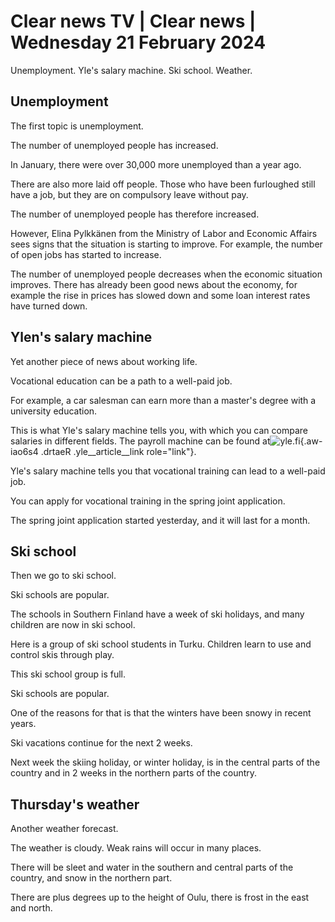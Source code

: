 # Clear news TV \| Clear news \| Wednesday 21 February 2024

Unemployment. Yle's salary machine. Ski school. Weather.

## Unemployment

The first topic is unemployment.

The number of unemployed people has increased.

In January, there were over 30,000 more unemployed than a year ago.

There are also more laid off people. Those who have been furloughed still have a job, but they are on compulsory leave without pay.

The number of unemployed people has therefore increased.

However, Elina Pylkkänen from the Ministry of Labor and Economic Affairs sees signs that the situation is starting to improve. For example, the number of open jobs has started to increase.

The number of unemployed people decreases when the economic situation improves. There has already been good news about the economy, for example the rise in prices has slowed down and some loan interest rates have turned down.

## Ylen's salary machine

Yet another piece of news about working life.

Vocational education can be a path to a well-paid job.

For example, a car salesman can earn more than a master's degree with a university education.

This is what Yle's salary machine tells you, with which you can compare salaries in different fields. The payroll machine can be found at![yle.fi](https://yle.fi/a/74-20053544){.aw-iao6s4 .drtaeR .yle__article__link role="link"}.

Yle's salary machine tells you that vocational training can lead to a well-paid job.

You can apply for vocational training in the spring joint application.

The spring joint application started yesterday, and it will last for a month.

## Ski school

Then we go to ski school.

Ski schools are popular.

The schools in Southern Finland have a week of ski holidays, and many children are now in ski school.

Here is a group of ski school students in Turku. Children learn to use and control skis through play.

This ski school group is full.

Ski schools are popular.

One of the reasons for that is that the winters have been snowy in recent years.

Ski vacations continue for the next 2 weeks.

Next week the skiing holiday, or winter holiday, is in the central parts of the country and in 2 weeks in the northern parts of the country.

## Thursday's weather

Another weather forecast.

The weather is cloudy. Weak rains will occur in many places.

There will be sleet and water in the southern and central parts of the country, and snow in the northern part.

There are plus degrees up to the height of Oulu, there is frost in the east and north.
